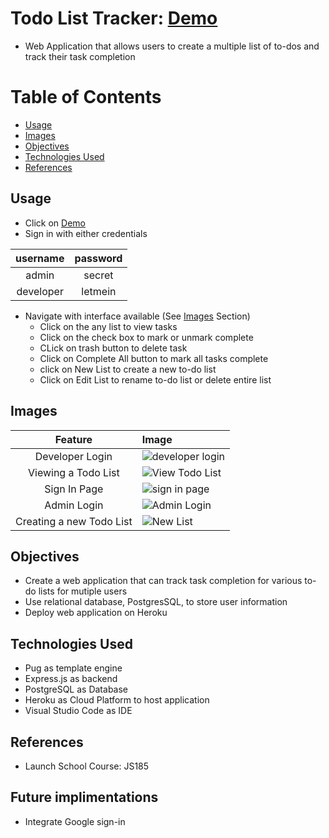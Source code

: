 # Todo List Tracker: <a href="https://secure-harbor-05512.herokuapp.com/users/signin" target="_blank">Demo</a>
- Web Application that allows users to create a multiple list of to-dos and track their task completion

# Table of Contents
- [Usage](#usage)
- [Images](#images)
- [Objectives](#objectives)
- [Technologies Used](#technologies-used)
- [References](#references)

## Usage
- Click on [Demo](https://secure-harbor-05512.herokuapp.com/users/signin)
- Sign in with either credentials

| username | password |
| :-: | :-: |
| admin | secret |
| developer | letmein |

- Navigate with interface available (See [Images](#images) Section)
	- Click on the any list to view tasks
	- Click on the check box to mark or unmark complete
	- CLick on trash button to delete task
	- Click on Complete All button to mark all tasks complete
	- click on New List to create a new to-do list
	- Click on Edit List to rename to-do list or delete entire list

## Images

| Feature | Image |
| :-: | :-- |
| Developer Login | ![developer login](https://user-images.githubusercontent.com/49771001/182644408-a586817b-41ab-4e72-9021-4cb7d29bafb3.png) |
| Viewing a Todo List | ![View Todo List](https://user-images.githubusercontent.com/49771001/182644442-cfcf385b-37cc-4ab8-aa57-36b0bef84ff1.png) |
| Sign In Page | ![sign in page](https://user-images.githubusercontent.com/49771001/182644376-e3dfb875-ef4e-4ceb-9af4-ffe6202457d4.png) |
| Admin Login | ![Admin Login](https://user-images.githubusercontent.com/49771001/182644396-d87f3119-396e-41d0-bd89-238881a66c56.png) |
| Creating a new Todo List | ![New List](https://user-images.githubusercontent.com/49771001/182644435-18da4b7f-d0ef-4c44-86fb-5c63999ae57c.png) |


## Objectives
- Create a web application that can track task completion for various to-do lists for mutiple users
- Use relational database, PostgresSQL, to store user information
- Deploy web application on Heroku

## Technologies Used
- Pug as template engine
- Express.js as backend
- PostgreSQL as Database
- Heroku as Cloud Platform to host application
- Visual Studio Code as IDE

## References
- Launch School Course: JS185

## Future implimentations
- Integrate Google sign-in